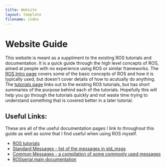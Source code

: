 ```yaml
---
title: Website
layout: template
filename: index
--- 
```


# Website Guide
This website is meant as a suppliment to the existing ROS tutorials and documentation. It is a quick guide through the high level concepts of ROS, aimed at people with no experience using ROS or similar frameworks. The [ROS Intro page](ROS) covers some of the basic concepts of ROS and how it is typically used, but doesn't cover details of how to acutually do anything. The [tutorials page](tutorials) links out to the existing ROS tutorials, but has short summaries of the purpose behind each of the tutorials. Hopefully this will help you go through the tutorials quickly and not waste time trying to understand something that is covered better in a later tutorial.

## Useful Links:
These are all of the useful documentation pages I link to throughout this guide as well as some that I find useful when using ROS myself.
- [ROS tutorials](http://wiki.ros.org/ROS/Tutorials)
- [Standard Messages - list of the messages in std_msgs](http://wiki.ros.org/std_msgs)
- [Common Messages - a compilation of some commonly used messages](http://wiki.ros.org/common_msgs)
- [ROSserial main documentation](http://wiki.ros.org/rosserial_arduino/Tutorials)